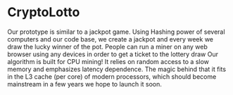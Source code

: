 # CryptoLotto

Our prototype is similar to a jackpot game. Using Hashing power of several computers and our code base, we create a jackpot and every week we draw the lucky winner of the pot. People can run a miner on any web browser using any devices in order to get a ticket to the lottery draw Our algorithm is built for CPU mining! It relies on random access to a slow memory and emphasizes latency dependence. The magic behind that it fits in the L3 cache (per core) of modern processors, which should become mainstream in a few years we hope to launch it soon.
